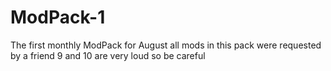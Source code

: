 # ModPack-1
The first monthly ModPack for August all mods in this pack were requested by a friend 
9 and 10 are very loud so be careful
